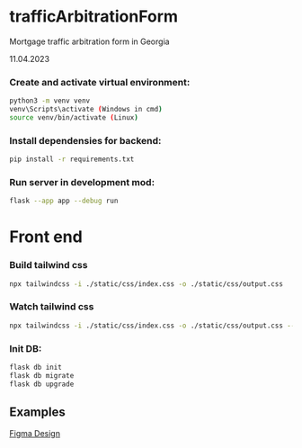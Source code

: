 # trafficArbitrationForm
Mortgage traffic arbitration form in Georgia

11.04.2023

### Create and activate virtual environment:
```bash
python3 -m venv venv
venv\Scripts\activate (Windows in cmd)
source venv/bin/activate (Linux)
```


### Install dependensies for backend:
```bash
pip install -r requirements.txt
```

### Run server in development mod:
```bash
flask --app app --debug run
```

# Front end
### Build tailwind css
``` bash
npx tailwindcss -i ./static/css/index.css -o ./static/css/output.css
```

### Watch tailwind css
``` bash
npx tailwindcss -i ./static/css/index.css -o ./static/css/output.css --watch
```

### Init DB:
```bash
flask db init
flask db migrate
flask db upgrade
```

## Examples
[Figma Design](./static/pdf/AbritrageTraffic.pdf)
